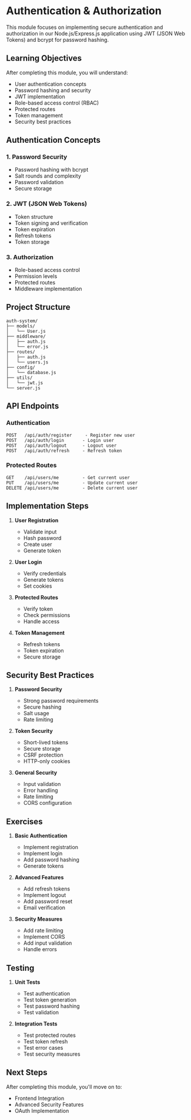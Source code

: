 # Authentication & Authorization

This module focuses on implementing secure authentication and authorization in our Node.js/Express.js application using JWT (JSON Web Tokens) and bcrypt for password hashing.

## Learning Objectives

After completing this module, you will understand:
- User authentication concepts
- Password hashing and security
- JWT implementation
- Role-based access control (RBAC)
- Protected routes
- Token management
- Security best practices

## Authentication Concepts

### 1. Password Security
- Password hashing with bcrypt
- Salt rounds and complexity
- Password validation
- Secure storage

### 2. JWT (JSON Web Tokens)
- Token structure
- Token signing and verification
- Token expiration
- Refresh tokens
- Token storage

### 3. Authorization
- Role-based access control
- Permission levels
- Protected routes
- Middleware implementation

## Project Structure

```
auth-system/
├── models/
│   └── User.js
├── middleware/
│   ├── auth.js
│   └── error.js
├── routes/
│   ├── auth.js
│   └── users.js
├── config/
│   └── database.js
├── utils/
│   └── jwt.js
└── server.js
```

## API Endpoints

### Authentication
```
POST   /api/auth/register     - Register new user
POST   /api/auth/login       - Login user
POST   /api/auth/logout      - Logout user
POST   /api/auth/refresh     - Refresh token
```

### Protected Routes
```
GET    /api/users/me         - Get current user
PUT    /api/users/me         - Update current user
DELETE /api/users/me         - Delete current user
```

## Implementation Steps

1. **User Registration**
   - Validate input
   - Hash password
   - Create user
   - Generate token

2. **User Login**
   - Verify credentials
   - Generate tokens
   - Set cookies

3. **Protected Routes**
   - Verify token
   - Check permissions
   - Handle access

4. **Token Management**
   - Refresh tokens
   - Token expiration
   - Secure storage

## Security Best Practices

1. **Password Security**
   - Strong password requirements
   - Secure hashing
   - Salt usage
   - Rate limiting

2. **Token Security**
   - Short-lived tokens
   - Secure storage
   - CSRF protection
   - HTTP-only cookies

3. **General Security**
   - Input validation
   - Error handling
   - Rate limiting
   - CORS configuration

## Exercises

1. **Basic Authentication**
   - Implement registration
   - Implement login
   - Add password hashing
   - Generate tokens

2. **Advanced Features**
   - Add refresh tokens
   - Implement logout
   - Add password reset
   - Email verification

3. **Security Measures**
   - Add rate limiting
   - Implement CORS
   - Add input validation
   - Handle errors

## Testing

1. **Unit Tests**
   - Test authentication
   - Test token generation
   - Test password hashing
   - Test validation

2. **Integration Tests**
   - Test protected routes
   - Test token refresh
   - Test error cases
   - Test security measures

## Next Steps

After completing this module, you'll move on to:
- Frontend Integration
- Advanced Security Features
- OAuth Implementation 
